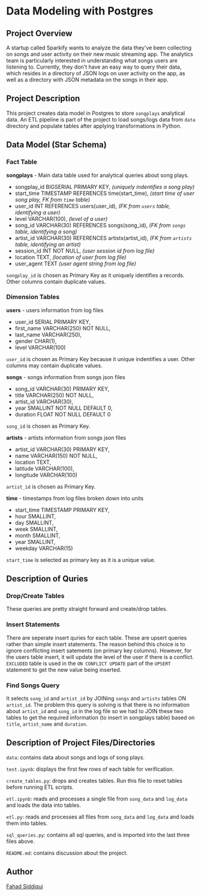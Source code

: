 # Data Modeling with Postgres

## Project Overview

A startup called Sparkify wants to analyze the data they've been collecting on songs and user activity on their new
music streaming app. The analytics team is particularly interested in understanding what songs users are listening to.
Currently, they don't have an easy way to query their data, which resides in a directory of JSON logs on user activity
on the app, as well as a directory with JSON metadata on the songs in their app.

## Project Description

This project creates data model in Postgres to store `songplays` analytical data. An ETL pipeline is part of the project
to load songs/logs data from `data` directory and populate tables after applying transformations in Python.

## Data Model (Star Schema)

### Fact Table

**songplays** - Main data table used for analytical queries about song plays.

- songplay_id BIGSERIAL PRIMARY KEY,  _(uniquely indentifies a song play)_
- start_time TIMESTAMP REFERENCES time(start_time),  _(start time of user song play, FK from `time` table)_
- user_id INT REFERENCES users(user_id),  _(FK from `users` table, identifying a user)_
- level VARCHAR(100),   _(level of a user)_
- song_id VARCHAR(30) REFERENCES songs(song_id),  _(FK from `songs` table, identifying a song)_
- artist_id VARCHAR(30) REFERENCES artists(artist_id),  _(FK from `artists` table, identifying an artist)_
- session_id INT NOT NULL,  _(user session id from log file)_
- location TEXT,  _(location of user from log file)_
- user_agent TEXT  _(user agent string from log file)_

`songplay_id` is chosen as Primary Key as it uniquely identifies a records. Other columns contain duplicate values.

### Dimension Tables

**users**  - users information from log files

- user_id SERIAL PRIMARY KEY,
- first_name VARCHAR(250) NOT NULL,
- last_name VARCHAR(250),
- gender CHAR(1),
- level VARCHAR(100)

`user_id` is chosen as Primary Key because it unique indentifies a user. Other columns may contain duplicate values.

**songs**  - songs information from songs json files

- song_id VARCHAR(30) PRIMARY KEY,
- title VARCHAR(250) NOT NULL,
- artist_id VARCHAR(30),
- year SMALLINT NOT NULL DEFAULT 0,
- duration FLOAT NOT NULL DEFAULT 0

`song_id` is chosen as Primary Key.

**artists**  - artists information from songs json files

- artist_id VARCHAR(30) PRIMARY KEY,
- name VARCHAR(150) NOT NULL,
- location TEXT,
- latitude VARCHAR(100),
- longitude VARCHAR(100)

`artist_id` is chosen as Primary Key.

**time**  - timestamps from log files broken down into units

- start_time TIMESTAMP PRIMARY KEY,
- hour SMALLINT,
- day SMALLINT,
- week SMALLINT,
- month SMALLINT,
- year SMALLINT,
- weekday VARCHAR(15)

`start_time` is selected as primary key as it is a unique value.

## Description of Quries

### Drop/Create Tables

These queries are pretty straight forward and create/drop tables.

### Insert Statements

There are seperate insert quries for each table. These are upsert queries rather than simple insert statements. The
reason behind this choice is to ignore conflicting insert satements (on primary key columns). However, for the users
table insert, it will update the level of the user if there is a conflict. `EXCLUDED` table is used in
the `ON CONFLICT UPDATE` part of the `UPSERT` statement to get the new value being inserted.

### Find Songs Query

It selects `song_id` and `artist_id` by JOINing `songs` and `artists` tables ON `artist_id`. The problem this query is
solving is that there is no information about `artist_id` and `song_id` in the log file so we had to JOIN these two
tables to get the required information (to insert in songplays table) based on `title`, `artist_name` and `duration`.

## Description of Project Files/Directories

`data`: contains data about songs and logs of song plays.

`test.ipynb`: displays the first few rows of each table for verification.

`create_tables.py`: drops and creates tables. Run this file to reset tables before running ETL scripts.

`etl.ipynb`: reads and processes a single file from `song_data` and `log_data` and loads the data into tables.

`etl.py`: reads and processes all files from `song_data` and `log_data` and loads them into tables.

`sql_queries.py`: contains all sql queries, and is imported into the last three files above.

`README.md`: contains discussion about the project.

## Author

[Fahad Siddiqui](https://github.com/fahadsiddiqui)